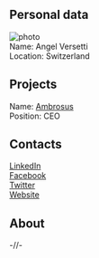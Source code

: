 ## Personal data
![ photo](photo/angel_versetti.jpeg)  
Name: Angel Versetti    
Location: Switzerland  
## Projects 
Name: [Ambrosus](../projects/ambrosus.md)  
Position: CEO   
## Contacts
[LinkedIn](https://www.linkedin.com/in/angelversetti/)  
[Facebook](https://www.facebook.com/His.Brilliant.Awesomeness.Angel.Versetti)  
[Twitter](https://twitter.com/angelversetti)  
[Website](http://versetti.co/)  
## About
-//-
